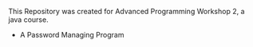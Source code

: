 This Repository was created for Advanced Programming Workshop 2, a java course.
- A Password Managing Program 
